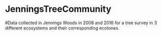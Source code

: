 # JenningsTreeCommunity

#Data collected in Jennings Woods in 2008 and 2016 for a tree survey in 3 different ecosystems and their corresponding ecotones.

